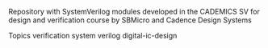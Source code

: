 Repository with SystemVerilog modules developed in the CADEMICS SV for design and verification course by SBMicro and Cadence Design Systems

Topics
verification system verilog digital-ic-design
